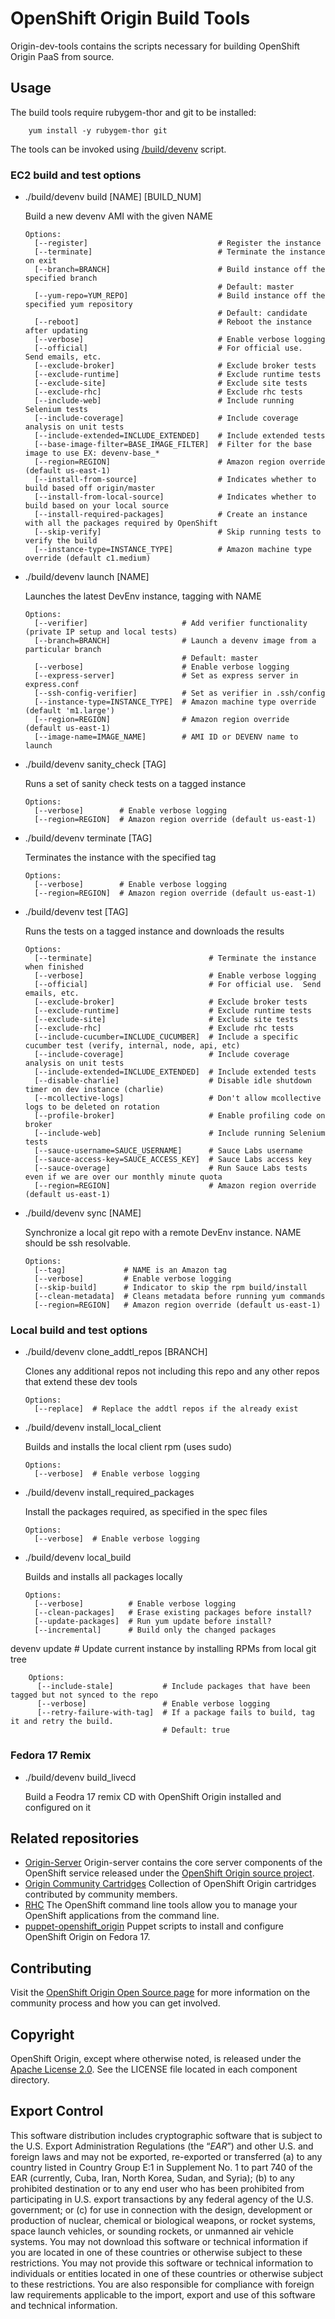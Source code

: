 # OpenShift Origin Build Tools

Origin-dev-tools contains the scripts necessary for building OpenShift Origin PaaS from source. 

## Usage

The build tools require rubygem-thor and git to be installed:

		yum install -y rubygem-thor git

The tools can be invoked using [/build/devenv](https://github.com/openshift/origin-dev-tools/blob/master/build/devenv) script.

### EC2 build and test options

  * ./build/devenv build [NAME] [BUILD_NUM]

	Build a new devenv AMI with the given NAME

		Options:
		  [--register]                             # Register the instance
		  [--terminate]                            # Terminate the instance on exit
		  [--branch=BRANCH]                        # Build instance off the specified branch
		                                           # Default: master
		  [--yum-repo=YUM_REPO]                    # Build instance off the specified yum repository
		                                           # Default: candidate
		  [--reboot]                               # Reboot the instance after updating
		  [--verbose]                              # Enable verbose logging
		  [--official]                             # For official use.  Send emails, etc.
		  [--exclude-broker]                       # Exclude broker tests
		  [--exclude-runtime]                      # Exclude runtime tests
		  [--exclude-site]                         # Exclude site tests
		  [--exclude-rhc]                          # Exclude rhc tests
		  [--include-web]                          # Include running Selenium tests
		  [--include-coverage]                     # Include coverage analysis on unit tests
		  [--include-extended=INCLUDE_EXTENDED]    # Include extended tests
		  [--base-image-filter=BASE_IMAGE_FILTER]  # Filter for the base image to use EX: devenv-base_*
		  [--region=REGION]                        # Amazon region override (default us-east-1)
		  [--install-from-source]                  # Indicates whether to build based off origin/master
		  [--install-from-local-source]            # Indicates whether to build based on your local source
		  [--install-required-packages]            # Create an instance with all the packages required by OpenShift
		  [--skip-verify]                          # Skip running tests to verify the build
		  [--instance-type=INSTANCE_TYPE]          # Amazon machine type override (default c1.medium)

  * ./build/devenv launch [NAME]

	Launches the latest DevEnv instance, tagging with NAME

		Options:
		  [--verifier]                     # Add verifier functionality (private IP setup and local tests)
		  [--branch=BRANCH]                # Launch a devenv image from a particular branch
		                                   # Default: master
		  [--verbose]                      # Enable verbose logging
		  [--express-server]               # Set as express server in express.conf
		  [--ssh-config-verifier]          # Set as verifier in .ssh/config
		  [--instance-type=INSTANCE_TYPE]  # Amazon machine type override (default 'm1.large')
		  [--region=REGION]                # Amazon region override (default us-east-1)
		  [--image-name=IMAGE_NAME]        # AMI ID or DEVENV name to launch

  * ./build/devenv sanity_check [TAG]

	Runs a set of sanity check tests on a tagged instance

		Options:
		  [--verbose]        # Enable verbose logging
		  [--region=REGION]  # Amazon region override (default us-east-1)

  * ./build/devenv terminate [TAG]

	Terminates the instance with the specified tag

		Options:
		  [--verbose]        # Enable verbose logging
		  [--region=REGION]  # Amazon region override (default us-east-1)

  * ./build/devenv test [TAG]

	Runs the tests on a tagged instance and downloads the results

		Options:
		  [--terminate]                          # Terminate the instance when finished
		  [--verbose]                            # Enable verbose logging
		  [--official]                           # For official use.  Send emails, etc.
		  [--exclude-broker]                     # Exclude broker tests
		  [--exclude-runtime]                    # Exclude runtime tests
		  [--exclude-site]                       # Exclude site tests
		  [--exclude-rhc]                        # Exclude rhc tests
		  [--include-cucumber=INCLUDE_CUCUMBER]  # Include a specific cucumber test (verify, internal, node, api, etc)
		  [--include-coverage]                   # Include coverage analysis on unit tests
		  [--include-extended=INCLUDE_EXTENDED]  # Include extended tests
		  [--disable-charlie]                    # Disable idle shutdown timer on dev instance (charlie)
		  [--mcollective-logs]                   # Don't allow mcollective logs to be deleted on rotation
		  [--profile-broker]                     # Enable profiling code on broker
		  [--include-web]                        # Include running Selenium tests
		  [--sauce-username=SAUCE_USERNAME]      # Sauce Labs username
		  [--sauce-access-key=SAUCE_ACCESS_KEY]  # Sauce Labs access key
		  [--sauce-overage]                      # Run Sauce Labs tests even if we are over our monthly minute quota
		  [--region=REGION]                      # Amazon region override (default us-east-1)

  * ./build/devenv sync [NAME]

	Synchronize a local git repo with a remote DevEnv instance. NAME should be ssh resolvable.

		Options:
		  [--tag]             # NAME is an Amazon tag
		  [--verbose]         # Enable verbose logging
		  [--skip-build]      # Indicator to skip the rpm build/install
		  [--clean-metadata]  # Cleans metadata before running yum commands
		  [--region=REGION]   # Amazon region override (default us-east-1)

### Local build and test options
	
  * ./build/devenv clone_addtl_repos [BRANCH]

	Clones any additional repos not including this repo and any other repos that extend these dev tools
	
		Options:
		  [--replace]  # Replace the addtl repos if the already exist

  * ./build/devenv install_local_client

	Builds and installs the local client rpm (uses sudo)
	
		Options:
		  [--verbose]  # Enable verbose logging

  * ./build/devenv install_required_packages

	Install the packages required, as specified in the spec files
	
		Options:
		  [--verbose]  # Enable verbose logging

  * ./build/devenv local_build

	Builds and installs all packages locally
	
		Options:
		  [--verbose]          # Enable verbose logging
		  [--clean-packages]   # Erase existing packages before install?
		  [--update-packages]  # Run yum update before install?
		  [--incremental]      # Build only the changed packages

  devenv update                     # Update current instance by installing RPMs from local git tree

		Options:
		  [--include-stale]           # Include packages that have been tagged but not synced to the repo
		  [--verbose]                 # Enable verbose logging
		  [--retry-failure-with-tag]  # If a package fails to build, tag it and retry the build.
		                              # Default: true


### Fedora 17 Remix

  * ./build/devenv build_livecd

	Build a Feodra 17 remix CD with OpenShift Origin installed and configured on it


## Related repositories

 * [Origin-Server](https://github.com/openshift/origin-server) Origin-server contains the core server components of the OpenShift service released under the [OpenShift Origin source
project](https://openshift.redhat.com/community/open-source).
 * [Origin Community Cartridges](https://github.com/openshift/origin-community-cartridges) Collection of OpenShift Origin cartridges contributed by community members.
 * [RHC](https://github.com/openshift/rhc) The OpenShift command line tools allow you to manage your OpenShift applications from the command line.
 * [puppet-openshift_origin](https://github.com/openshift/puppet-openshift_origin) Puppet scripts to install and configure OpenShift Origin on Fedora 17.

## Contributing

Visit the [OpenShift Origin Open Source
page](https://openshift.redhat.com/community/open-source) for more
information on the community process and how you can get involved.


## Copyright

OpenShift Origin, except where otherwise noted, is released under the
[Apache License 2.0](http://www.apache.org/licenses/LICENSE-2.0.html).
See the LICENSE file located in each component directory.

## Export Control

This software distribution includes cryptographic software that is
subject to the U.S. Export Administration Regulations (the “*EAR*”) and
other U.S. and foreign laws and may not be exported, re-exported or
transferred (a) to any country listed in Country Group E:1 in Supplement
No. 1 to part 740 of the EAR (currently, Cuba, Iran, North Korea, Sudan,
and Syria); (b) to any prohibited destination or to any end user who has
been prohibited from participating in U.S. export transactions by any
federal agency of the U.S. government; or (c) for use in connection with
the design, development or production of nuclear, chemical or biological
weapons, or rocket systems, space launch vehicles, or sounding rockets,
or unmanned air vehicle systems. You may not download this software or
technical information if you are located in one of these countries or
otherwise subject to these restrictions. You may not provide this
software or technical information to individuals or entities located in
one of these countries or otherwise subject to these restrictions. You
are also responsible for compliance with foreign law requirements
applicable to the import, export and use of this software and technical
information.